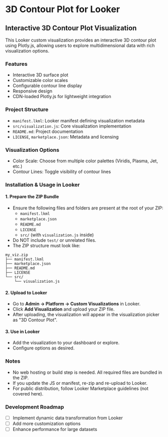 # 3D Contour Plot for Looker

## Interactive 3D Contour Plot Visualization

This Looker custom visualization provides an interactive 3D contour plot using Plotly.js, allowing users to explore multidimensional data with rich visualization options.

### Features
- Interactive 3D surface plot
- Customizable color scales
- Configurable contour line display
- Responsive design
- CDN-loaded Plotly.js for lightweight integration

### Project Structure
- `manifest.lkml`: Looker manifest defining visualization metadata
- `src/visualization.js`: Core visualization implementation
- `README.md`: Project documentation
- `LICENSE`, `marketplace.json`: Metadata and licensing

### Visualization Options
- Color Scale: Choose from multiple color palettes (Viridis, Plasma, Jet, etc.)
- Contour Lines: Toggle visibility of contour lines

### Installation & Usage in Looker

#### 1. Prepare the ZIP Bundle
- Ensure the following files and folders are present at the root of your ZIP:
  - `manifest.lkml`
  - `marketplace.json`
  - `README.md`
  - `LICENSE`
  - `src/` (with `visualization.js` inside)
- Do NOT include `test/` or unrelated files.
- The ZIP structure must look like:

```
my_viz.zip
├── manifest.lkml
├── marketplace.json
├── README.md
├── LICENSE
└── src/
    └── visualization.js
```

#### 2. Upload to Looker
- Go to **Admin → Platform → Custom Visualizations** in Looker.
- Click **Add Visualization** and upload your ZIP file.
- After uploading, the visualization will appear in the visualization picker as "3D Contour Plot".

#### 3. Use in Looker
- Add the visualization to your dashboard or explore.
- Configure options as desired.

### Notes
- No web hosting or build step is needed. All required files are bundled in the ZIP.
- If you update the JS or manifest, re-zip and re-upload to Looker.
- For public distribution, follow Looker Marketplace guidelines (not covered here).

### Development Roadmap
- [ ] Implement dynamic data transformation from Looker
- [ ] Add more customization options
- [ ] Enhance performance for large datasets
